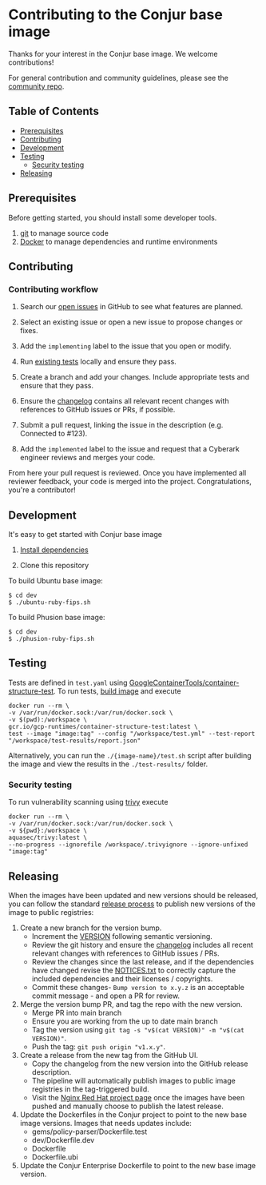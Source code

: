 # Contributing to the Conjur base image

Thanks for your interest in the Conjur base image. We welcome contributions!


For general contribution and community guidelines, please see the [community repo](https://github.com/cyberark/community).

## Table of Contents

- [Prerequisites](#prerequisites)
- [Contributing](#contributing)
- [Development](#development)
- [Testing](#testing)
  - [Security testing ](#security-testing )
- [Releasing](#releasing)


## Prerequisites

Before getting started, you should install some developer tools. 

1. [git][get-git] to manage source code
1. [Docker][get-docker] to manage dependencies and runtime environments

[get-docker]: https://docs.docker.com/engine/installation
[get-git]: https://git-scm.com/downloads

## Contributing

### Contributing workflow

1. Search our [open issues](https://github.com/cyberark/conjur-base-image/issues) in GitHub to see what features are planned.

1. Select an existing issue or open a new issue to propose changes or fixes.

1. Add the `implementing` label to the issue that you open or modify.

1. Run [existing tests](#testing) locally and ensure they pass.

1. Create a branch and add your changes. Include appropriate tests and ensure that they pass.

1. Ensure the [changelog](CHANGELOG.md) contains all relevant recent changes with references to GitHub issues or PRs, if possible.

1. Submit a pull request, linking the issue in the description (e.g. Connected to #123).

1. Add the `implemented` label to the issue and request that a Cyberark engineer reviews and merges your code.

From here your pull request is reviewed. Once you have implemented all reviewer feedback, your code is merged into the project. Congratulations, you're a contributor!

## Development

It's easy to get started with Conjur base image

1. [Install dependencies](#Prerequisites)

1. Clone this repository

To build Ubuntu base image:
   ```sh-session
   $ cd dev
   $ ./ubuntu-ruby-fips.sh
   ```
To build Phusion base image:
   ```sh-session
   $ cd dev
   $ ./phusion-ruby-fips.sh
   ```
## Testing

Tests are defined in `test.yaml` using [GoogleContainerTools/container-structure-test](https://github.com/GoogleContainerTools/container-structure-test).
To run tests, [build image](#Development) and execute 

   ```sh-session
docker run --rm \
  -v /var/run/docker.sock:/var/run/docker.sock \
  -v $(pwd):/workspace \
  gcr.io/gcp-runtimes/container-structure-test:latest \
  test --image "image:tag" --config "/workspace/test.yml" --test-report "/workspace/test-results/report.json"
   ```

Alternatively, you can run the `./{image-name}/test.sh` script after building
the image and view the results in the `./test-results/` folder.

### Security testing 
To run vulnerability scanning using [trivy](https://github.com/aquasecurity/trivy) execute
   
   ```sh-session
 docker run --rm \
   -v /var/run/docker.sock:/var/run/docker.sock \
   -v ${pwd}:/workspace \
   aquasec/trivy:latest \
   --no-progress --ignorefile /workspace/.trivyignore --ignore-unfixed "image:tag"
   ```

## Releasing

When the images have been updated and new versions should be released, you can
follow the standard [release process](https://github.com/cyberark/community/blob/main/Conjur/CONTRIBUTING.md#release-process)
to publish new versions of the image to public registries:

1. Create a new branch for the version bump.
   - Increment the [VERSION](./VERSION) following semantic versioning.
   - Review the git history and ensure the [changelog](./CHANGELOG.md) includes
     all recent relevant changes with references to GitHub issues / PRs.
   - Review the changes since the last release, and if the dependencies have
     changed revise the [NOTICES.txt](./NOTICES.txt) to correctly capture the
     included dependencies and their licenses / copyrights.
   - Commit these changes- `Bump version to x.y.z` is an acceptable commit
     message - and open a PR for review.
1. Merge the version bump PR, and tag the repo with the new version.
   - Merge PR into main branch
   - Ensure you are working from the up to date main branch
   - Tag the version using `git tag -s "v$(cat VERSION)" -m "v$(cat VERSION)"`.
   - Push the tag: `git push origin "v1.x.y"`.
1. Create a release from the new tag from the GitHub UI.
   - Copy the changelog from the new version into the GitHub release description.
   - The pipeline will automatically publish images to public image registries
     in the tag-triggered build.
   - Visit the [Nginx Red Hat project page](https://connect.redhat.com/project/5899451/view)
     once the images have been pushed and manually choose to publish the latest
     release.
1. Update the Dockerfiles in the Conjur project to point to the new base image
   versions. Images that needs updates include:
   - gems/policy-parser/Dockerfile.test
   - dev/Dockerfile.dev
   - Dockerfile
   - Dockerfile.ubi
1. Update the Conjur Enterprise Dockerfile to point to the new base image version.
